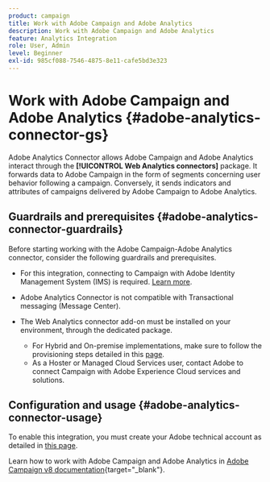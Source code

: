 ```yaml
---
product: campaign
title: Work with Adobe Campaign and Adobe Analytics
description: Work with Adobe Campaign and Adobe Analytics
feature: Analytics Integration
role: User, Admin
level: Beginner
exl-id: 985cf088-7546-4875-8e11-cafe5bd3e323
---
```

# Work with Adobe Campaign and Adobe Analytics {#adobe-analytics-connector-gs}

Adobe Analytics Connector allows Adobe Campaign and Adobe Analytics interact through the **[!UICONTROL Web Analytics connectors]** package. It forwards data to Adobe Campaign in the form of segments concerning user behavior following a campaign. Conversely, it sends indicators and attributes of campaigns delivered by Adobe Campaign to Adobe Analytics.

## Guardrails and prerequisites {#adobe-analytics-connector-guardrails}

Before starting working with the Adobe Campaign-Adobe Analytics connector, consider the following guardrails and prerequisites.

* For this integration, connecting to Campaign with Adobe Identity Management System (IMS) is required. [Learn more](../../integrations/using/about-adobe-id.md).

* Adobe Analytics Connector is not compatible with Transactional messaging (Message Center).

* The Web Analytics connector add-on must be installed on your environment, through the dedicated package.

    * For Hybrid and On-premise implementations, make sure to follow the provisioning steps detailed in this [page](adobe-analytics-provisioning.md).
    * As a Hoster or Managed Cloud Services user, contact Adobe to connect Campaign with Adobe Experience Cloud services and solutions. 


## Configuration and usage {#adobe-analytics-connector-usage}

To enable this integration, you must create your Adobe technical account as detailed in [this page](oauth-technical-account.md).

Learn how to work with Adobe Campaign and Adobe Analytics in [Adobe Campaign v8 documentation](https://experienceleague.adobe.com/en/docs/campaign/campaign-v8/connect/ac-aa){target="_blank"}.
